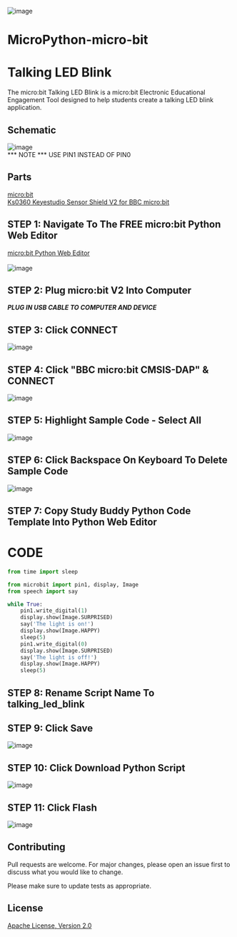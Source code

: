 ![image](https://raw.githubusercontent.com/mytechnotalent/MicroPython-micro-bit_Talking_LED_Blink/main/MicroPython-micro-bit%20Talking%20LED%20Blink.jpg)

# MicroPython-micro-bit
# Talking LED Blink
The micro:bit Talking LED Blink is a micro:bit Electronic Educational Engagement Tool designed to help students create a talking LED blink application.

## Schematic
![image](https://raw.githubusercontent.com/mytechnotalent/MicroPython-micro-bit_Talking_LED_Blink/main/schematic.png)<br>
*** NOTE *** USE PIN1 INSTEAD OF PIN0

## Parts
[micro:bit](https://microbit.org/buy/?location=US&version=microbitV2)<br>
[Ks0360 Keyestudio Sensor Shield V2 for BBC micro:bit](https://www.amazon.com/gp/product/B08H7VSLZH/)

## STEP 1: Navigate To The FREE micro:bit Python Web Editor
[micro:bit Python Web Editor](https://python.microbit.org/v/beta)<br><br>
![image](https://raw.githubusercontent.com/mytechnotalent/MicroPython-micro-bit_Talking_LED_Blink/main/STEP%201.png)

## STEP 2: Plug micro:bit V2 Into Computer
***PLUG IN USB CABLE TO COMPUTER AND DEVICE***

## STEP 3: Click CONNECT
![image](https://raw.githubusercontent.com/mytechnotalent/MicroPython-micro-bit_Talking_LED_Blink/main/STEP%203.png)

## STEP 4: Click "BBC micro:bit CMSIS-DAP" & CONNECT
![image](https://raw.githubusercontent.com/mytechnotalent/MicroPython-micro-bit_Talking_LED_Blink/main/STEP%204.png)

## STEP 5: Highlight Sample Code - Select All
![image](https://raw.githubusercontent.com/mytechnotalent/MicroPython-micro-bit_Talking_LED_Blink/main/STEP%205.png)

## STEP 6: Click Backspace On Keyboard To Delete Sample Code
![image](https://raw.githubusercontent.com/mytechnotalent/MicroPython-micro-bit_Talking_LED_Blink/main/STEP%206.png)

## STEP 7: Copy Study Buddy Python Code Template Into Python Web Editor

# CODE
```python
from time import sleep

from microbit import pin1, display, Image
from speech import say

while True:
    pin1.write_digital(1)
    display.show(Image.SURPRISED)
    say('The light is on!')
    display.show(Image.HAPPY)
    sleep(5)
    pin1.write_digital(0)
    display.show(Image.SURPRISED)
    say('The light is off!')
    display.show(Image.HAPPY)
    sleep(5)
```


## STEP 8: Rename Script Name To talking_led_blink

## STEP 9: Click Save
![image](https://raw.githubusercontent.com/mytechnotalent/MicroPython-micro-bit_Talking_LED_Blink/main/STEP%209.png)

## STEP 10: Click Download Python Script
![image](https://raw.githubusercontent.com/mytechnotalent/MicroPython-micro-bit_Talking_LED_Blink/main/STEP%2010.png)

## STEP 11: Click Flash
![image](https://raw.githubusercontent.com/mytechnotalent/MicroPython-micro-bit_Talking_LED_Blink/main/STEP%2011.png)

## Contributing
Pull requests are welcome. For major changes, please open an issue first to discuss what you would like to change.

Please make sure to update tests as appropriate.

## License
[Apache License, Version 2.0](https://www.apache.org/licenses/LICENSE-2.0)
